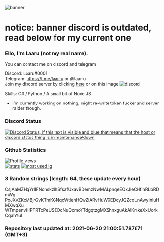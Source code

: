 
![banner](https://raw.githubusercontent.com/stop-bark/stop-bark/master/banner4.png)
# notice: banner discord is outdated, read below for my current one


### Ello, I'm Laaru (not my real name).

You can contact me on discord and telegram  

Discord: Laaru#0001  
Telegram: https://t.me/laar-u or @laar-u  
Join my discord server by clicking [here](https://discord.gg/invite/monk) or on this image ![discord](https://discord.com/api/guilds/848458923136122901/embed.png)

Skills: C# / Python / A small bit of Node.JS  

- I’m currently working on nothing, might re-write token fucker and server raider though.

### Discord Status
[![Discord Status, if this text is visible and blue that means that the host or discord status thing is in maintenance/down](https://discord.c99.nl/widget/theme-4/739824148267925565.png)](https://discord.c99.nl/)

### Github Statistics
![Profile views](https://komarev.com/ghpvc/?username=Laar-u) <br> [![stats](https://github-readme-stats.vercel.app/api?username=Laar-u&show_icons=true&theme=synthwave)](https://github.com/anuraghazra/github-readme-stats) [![most used ig](https://github-readme-stats.vercel.app/api/top-langs/?username=Laar-u&layout=compact&theme=synthwave&show_icons=true&langs_count=10)]((https://github.com/anuraghazra/github-readme-stats))

### 3 Random strings (length: 64, these update every hour)
CsjAaMZHqYrIIFNcnskzIhSfsafUxavBOemzNwMALpnqeEOxJleCHflnRLbRDmWg
PxJXvZKcMBjrGvKTmKGNqcWtlehHQwZiARvHuWXEDcyJQZcoUnAwyIniuHMXwqXu
WTmpenviHPTRTcPeUSZOcNuQcmoYTdgqtzgMXShnxguAkAlKmkeXxUorkCqahYul

### Repository last updated at: 2021-06-20 21:00:51.787671 (GMT+3)
